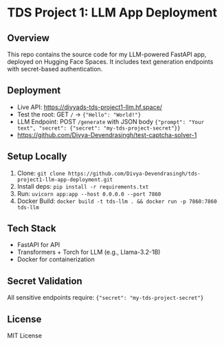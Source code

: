 # TDS Project 1: LLM App Deployment

## Overview
This repo contains the source code for my LLM-powered FastAPI app, deployed on Hugging Face Spaces. It includes text generation endpoints with secret-based authentication.

## Deployment
- Live API: https://divyads-tds-project1-llm.hf.space/
- Test the root: GET `/` → `{"Hello": "World!"}`
- LLM Endpoint: POST `/generate` with JSON body `{"prompt": "Your text", "secret": {"secret": "my-tds-project-secret"}}`
- https://github.com/Divya-Devendrasingh/test-captcha-solver-1

## Setup Locally
1. Clone: `git clone https://github.com/Divya-Devendrasingh/tds-project1-llm-app-deployment.git`
2. Install deps: `pip install -r requirements.txt`
3. Run: `uvicorn app:app --host 0.0.0.0 --port 7860`
4. Docker Build: `docker build -t tds-llm . && docker run -p 7860:7860 tds-llm`

## Tech Stack
- FastAPI for API
- Transformers + Torch for LLM (e.g., Llama-3.2-1B)
- Docker for containerization

## Secret Validation
All sensitive endpoints require: `{"secret": "my-tds-project-secret"}`

## License
MIT License
